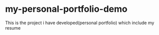# my-personal-portfolio-demo
This is  the project i have developed(personal portfolio) which include my resume 
